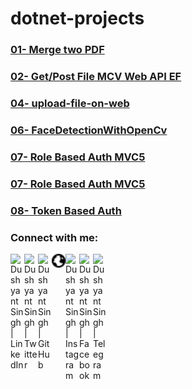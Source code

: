 # dotnet-projects

### [01- Merge two PDF](https://github.com/Dushyantsingh-ds/dotnet-projects/tree/main/Semple/01-PdfMerge)
### [02- Get/Post File MCV Web API EF ](https://github.com/Dushyantsingh-ds/dotnet-projects/tree/main/Semple/02-Get%20and%20Post%20file%20in%20MVC%20with%20Entity%20Framework%20ASP.net%20Web%20API)
### [04- upload-file-on-web]()
### [06- FaceDetectionWithOpenCv]()
### [07- Role Based Auth MVC5](https://github.com/Dushyantsingh-ds/dotnet-projects/)
### [07- Role Based Auth MVC5](https://github.com/Dushyantsingh-ds/dotnet-projects/tree/main/Semple/07-%20RoleBasedAuthentication)
### [08- Token Based Auth ](https://github.com/Dushyantsingh-ds/dotnet-api/tree/main/Projects/TokenBasedAuthWebApp) 




### Connect with me:

[<img align="left" alt="Dushyant Singh | LinkedIn" width="22px" src="https://cdn.jsdelivr.net/npm/simple-icons@v3/icons/linkedin.svg" />][linkedin]
[<img align="left" alt="Dushyant Singh | Twitter" width="22px" src="https://cdn.jsdelivr.net/npm/simple-icons@v3/icons/twitter.svg" />][twitter]
[<img align="left" alt="Dushyant Singh | GitHub" width="22px" src="https://cdn.jsdelivr.net/npm/simple-icons@v3/icons/medium.svg" />][github]
[<img align="left" alt="Dushyant Singh | Medium" width="22px" src="https://raw.githubusercontent.com/iconic/open-iconic/master/svg/globe.svg" />][medium]
[<img align="left" alt="Dushyant Singh | Instagram" width="22px" src="https://cdn.jsdelivr.net/npm/simple-icons@v3/icons/instagram.svg" />][instagram]
[<img align="left" alt="Dushyant Singh | Facebook" width="22px" src="https://cdn.jsdelivr.net/npm/simple-icons@v3/icons/facebook.svg" />][facebook]
[<img align="left" alt="Dushyant Singh | Telegram" width="22px" src="https://cdn.jsdelivr.net/npm/simple-icons@v3/icons/telegram.svg" />][telegram]

<br />

[medium]: https://dushyantsingh-ds.medium.com/
[linkedin]: https://linkedin.com/in/dushyantsingh-ds/
[instagram]: https://www.instagram.com/dushyantsingh.ds/
[twitter]: https://twitter.com/dushyantsingh_d
[facebook]: https://www.facebook.com/dushyantsingh.india
[github]: https://github.com/Dushyantsingh-ds
[telegram]: https://t.me/dushyantsingh_d

